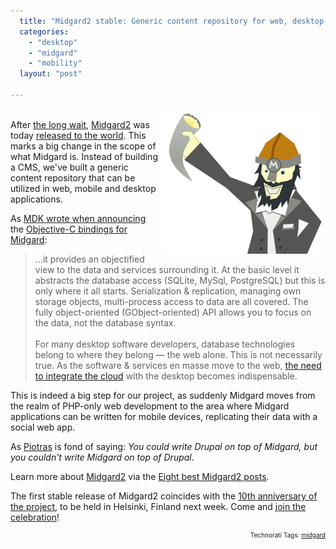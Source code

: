 ```yaml
---
  title: "Midgard2 stable: Generic content repository for web, desktop and mobile"
  categories: 
    - "desktop"
    - "midgard"
    - "mobility"
  layout: "post"

---
```

<p>
<img src="/files/vali-party-toast.jpg" height="228" width="260" border="0" align="right" hspace="4" vspace="4" alt="Vali raises a toast for Midgard2" title="Vali raises a toast for Midgard2" />
<br />After <a href="http://www.kaktus.cc/weblog/4658b837d2e9075028380198a39fbc0f/">the long wait</a>, <a href="http://www.midgard2.org/">Midgard2</a> was today <a href="http://www.midgard-project.org/download/9-3/">released to the world</a>. This marks a big change in the scope of what Midgard is. Instead of building a CMS, we've built a generic content repository that can be utilized in web, mobile and desktop applications.
</p><p>
As <a href="http://www.mdk.org.pl/2009/3/26/midgard-objc-bindings">MDK wrote when announcing</a> the <a href="http://www.midgard-project.org/documentation/xcode_tutorial/">Objective-C bindings for Midgard</a>:
</p><blockquote>
...it provides an objectified view to the data and services surrounding it. At the basic level it abstracts the database access (SQLite, MySql, PostgreSQL) but this is only where it all starts. Serialization &#38; replication, managing own storage objects, multi-process access to data are all covered. The fully object-oriented (GObject-oriented) API allows you to focus on the data, not the database syntax.
<br />
<br />For many desktop software developers, database technologies belong to where they belong — the web alone. This is not necessarily true. As the software &#38; services en masse move to the web, <a href="http://bergie.iki.fi/blog/midgard2_at_fscons-your_data-everywhere/">the need to integrate the cloud</a> with the desktop becomes indispensable.
</blockquote><p>
This is indeed a big step for our project, as suddenly Midgard moves from the realm of PHP-only web development to the area where Midgard applications can be written for mobile devices, replicating their data with a social web app. 
</p><p>
As <a href="http://blogs.nemein.com/people/piotras/">Piotras</a> is fond of saying: <em>You could write Drupal on top of Midgard, but you couldn't write Midgard on top of Drupal</em>. 
</p><p>
Learn more about <a href="http://www.midgard2.org/">Midgard2</a> via the <a href="http://bergie.iki.fi/blog/eight_best_midgard2_posts/">Eight best Midgard2 posts</a>.
</p><p>
The first stable release of Midgard2 coincides with the <a href="http://www.midgard-project.org/10/">10th anniversary of the project</a>, to be held in Helsinki, Finland next week. Come and <a href="http://www.midgard-project.org/10/registration/">join the celebration</a>!
</p>
<p style="text-align:right;font-size:10px;">Technorati Tags: <a href="http://www.technorati.com/tag/midgard" rel="tag">midgard</a></p>